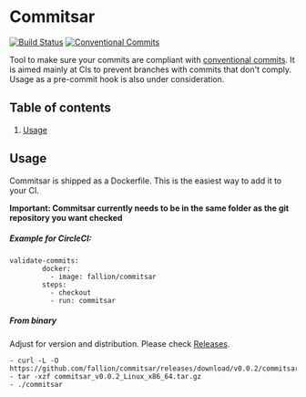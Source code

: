 # Commitsar

[![Build Status](https://cloud.drone.io/api/badges/fallion/commitsar/status.svg)](https://cloud.drone.io/fallion/commitsar)
[![Conventional Commits](https://img.shields.io/badge/Conventional%20Commits-1.0.0-yellow.svg)](https://conventionalcommits.org)

Tool to make sure your commits are compliant with [conventional commits](https://www.conventionalcommits.org). It is aimed mainly at CIs to prevent branches with commits that don't comply. Usage as a pre-commit hook is also under consideration.

## Table of contents

1. [Usage](#usage)

## Usage

Commitsar is shipped as a Dockerfile. This is the easiest way to add it to your CI.

**Important: Commitsar currently needs to be in the same folder as the git repository you want checked**

##### Example for CircleCI:

```
validate-commits:
	    docker:
	      - image: fallion/commitsar
	    steps:
	      - checkout
	      - run: commitsar
```

##### From binary

Adjust for version and distribution. Please check [Releases](https://github.com/fallion/commitsar/releases).

```
- curl -L -O https://github.com/fallion/commitsar/releases/download/v0.0.2/commitsar_v0.0.2_Linux_x86_64.tar.gz
- tar -xzf commitsar_v0.0.2_Linux_x86_64.tar.gz
- ./commitsar
```
